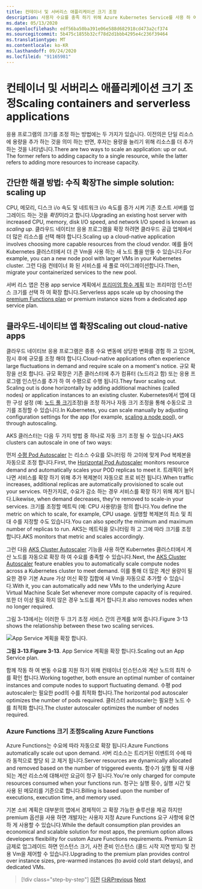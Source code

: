 ```yaml
---
title: 컨테이너 및 서버리스 애플리케이션 크기 조정
description: 사용자 수요를 충족 하기 위해 Azure Kubernetes Service를 사용 하 여 클라우드 네이티브 응용 프로그램 크기 조정
ms.date: 05/13/2020
ms.openlocfilehash: edf56ba50ba391e06e588d682918cd473a2cf374
ms.sourcegitcommit: 5b475c1855b32cf78d2d1bbb4295e4c236f39464
ms.translationtype: MT
ms.contentlocale: ko-KR
ms.lasthandoff: 09/24/2020
ms.locfileid: "91165981"
---
```

# <a name="scaling-containers-and-serverless-applications"></a><span data-ttu-id="e0388-103">컨테이너 및 서버리스 애플리케이션 크기 조정</span><span class="sxs-lookup"><span data-stu-id="e0388-103">Scaling containers and serverless applications</span></span>

<span data-ttu-id="e0388-104">응용 프로그램의 크기를 조정 하는 방법에는 두 가지가 있습니다. 이전의은 단일 리소스에 용량을 추가 하는 것을 의미 하는 반면, 후자는 용량을 늘리기 위해 리소스를 더 추가 하는 것을 나타냅니다.</span><span class="sxs-lookup"><span data-stu-id="e0388-104">There are two ways to scale an application: up or out. The former refers to adding capacity to a single resource, while the latter refers to adding more resources to increase capacity.</span></span>

## <a name="the-simple-solution-scaling-up"></a><span data-ttu-id="e0388-105">간단한 해결 방법: 수직 확장</span><span class="sxs-lookup"><span data-stu-id="e0388-105">The simple solution: scaling up</span></span>

<span data-ttu-id="e0388-106">CPU, 메모리, 디스크 i/o 속도 및 네트워크 i/o 속도를 증가 시켜 기존 호스트 서버를 업그레이드 하는 것을 *확장*이라고 합니다.</span><span class="sxs-lookup"><span data-stu-id="e0388-106">Upgrading an existing host server with increased CPU, memory, disk I/O speed, and network I/O speed is known as *scaling up*.</span></span> <span data-ttu-id="e0388-107">클라우드 네이티브 응용 프로그램을 확장 하려면 클라우드 공급 업체에서 더 많은 리소스를 선택 해야 합니다.</span><span class="sxs-lookup"><span data-stu-id="e0388-107">Scaling up a cloud-native application involves choosing more capable resources from the cloud vendor.</span></span> <span data-ttu-id="e0388-108">예를 들어 Kubernetes 클러스터에서 더 큰 Vm을 사용 하는 새 노드 풀을 만들 수 있습니다.</span><span class="sxs-lookup"><span data-stu-id="e0388-108">For example, you can a new node pool with larger VMs in your Kubernetes cluster.</span></span> <span data-ttu-id="e0388-109">그런 다음 컨테이너 화 된 서비스를 새 풀로 마이그레이션합니다.</span><span class="sxs-lookup"><span data-stu-id="e0388-109">Then, migrate your containerized services to the new pool.</span></span>

<span data-ttu-id="e0388-110">서버 리스 앱은 전용 app service 계획에서 [프리미엄 함수 계획](/azure/azure-functions/functions-scale) 또는 프리미엄 인스턴스 크기를 선택 하 여 확장 합니다.</span><span class="sxs-lookup"><span data-stu-id="e0388-110">Serverless apps scale up by choosing the [premium Functions plan](/azure/azure-functions/functions-scale) or premium instance sizes from a dedicated app service plan.</span></span>

## <a name="scaling-out-cloud-native-apps"></a><span data-ttu-id="e0388-111">클라우드-네이티브 앱 확장</span><span class="sxs-lookup"><span data-stu-id="e0388-111">Scaling out cloud-native apps</span></span>

<span data-ttu-id="e0388-112">클라우드 네이티브 응용 프로그램은 종종 수요 변동에 상당한 변화를 경험 하 고 있으며, 잠시 후에 규모를 조정 해야 합니다.</span><span class="sxs-lookup"><span data-stu-id="e0388-112">Cloud-native applications often experience large fluctuations in demand and require scale on a moment's notice.</span></span> <span data-ttu-id="e0388-113">규모 확장을 선호 합니다. 규모 확장은 기존 클러스터에 추가 컴퓨터 (노드라고 함) 또는 응용 프로그램 인스턴스를 추가 하 여 수평으로 수행 됩니다.</span><span class="sxs-lookup"><span data-stu-id="e0388-113">They favor scaling out. Scaling out is done horizontally by adding additional machines (called nodes) or application instances to an existing cluster.</span></span> <span data-ttu-id="e0388-114">Kubernetes에서 앱에 대 한 구성 설정 (예: [노드 풀 크기](/azure/aks/use-multiple-node-pools#scale-a-node-pool-manually)조정)을 조정 하거나 자동 크기 조정을 통해 수동으로 크기를 조정할 수 있습니다.</span><span class="sxs-lookup"><span data-stu-id="e0388-114">In Kubernetes, you can scale manually by adjusting configuration settings for the app (for example, [scaling a node pool](/azure/aks/use-multiple-node-pools#scale-a-node-pool-manually)), or through autoscaling.</span></span>

<span data-ttu-id="e0388-115">AKS 클러스터는 다음 두 가지 방법 중 하나로 자동 크기 조정 될 수 있습니다.</span><span class="sxs-lookup"><span data-stu-id="e0388-115">AKS clusters can autoscale in one of two ways:</span></span>

<span data-ttu-id="e0388-116">먼저 [수평 Pod Autoscaler](/azure/aks/tutorial-kubernetes-scale#autoscale-pods) 는 리소스 수요를 모니터링 하 고이에 맞게 Pod 복제본을 자동으로 조정 합니다.</span><span class="sxs-lookup"><span data-stu-id="e0388-116">First, the [Horizontal Pod Autoscaler](/azure/aks/tutorial-kubernetes-scale#autoscale-pods) monitors resource demand and automatically scales your POD replicas to meet it.</span></span> <span data-ttu-id="e0388-117">트래픽이 늘어나면 서비스를 확장 하기 위해 추가 복제본이 자동으로 프로 비전 됩니다.</span><span class="sxs-lookup"><span data-stu-id="e0388-117">When traffic increases, additional replicas are automatically provisioned to scale out your services.</span></span> <span data-ttu-id="e0388-118">마찬가지로, 수요가 감소 하는 경우 서비스를 확장 하기 위해 제거 됩니다.</span><span class="sxs-lookup"><span data-stu-id="e0388-118">Likewise, when demand decreases, they're removed to scale-in your services.</span></span> <span data-ttu-id="e0388-119">크기를 조정할 메트릭 (예: CPU 사용량)을 정의 합니다.</span><span class="sxs-lookup"><span data-stu-id="e0388-119">You define the metric on which to scale, for example, CPU usage.</span></span> <span data-ttu-id="e0388-120">실행할 복제본의 최소 및 최대 수를 지정할 수도 있습니다.</span><span class="sxs-lookup"><span data-stu-id="e0388-120">You can also specify the minimum and maximum number of replicas to run.</span></span> <span data-ttu-id="e0388-121">AKS는 메트릭을 모니터링 하 고 그에 따라 크기를 조정 합니다.</span><span class="sxs-lookup"><span data-stu-id="e0388-121">AKS monitors that metric and scales accordingly.</span></span>

<span data-ttu-id="e0388-122">그런 다음 [AKS Cluster Autoscaler](/azure/aks/cluster-autoscaler) 기능을 사용 하면 Kubernetes 클러스터에서 계산 노드를 자동으로 확장 하 여 수요를 충족할 수 있습니다.</span><span class="sxs-lookup"><span data-stu-id="e0388-122">Next, the [AKS Cluster Autoscaler](/azure/aks/cluster-autoscaler) feature enables you to automatically scale compute nodes across a Kubernetes cluster to meet demand.</span></span> <span data-ttu-id="e0388-123">이를 통해 더 많은 계산 용량이 필요한 경우 기본 Azure 가상 머신 확장 집합에 새 Vm을 자동으로 추가할 수 있습니다.</span><span class="sxs-lookup"><span data-stu-id="e0388-123">With it, you can automatically add new VMs to the underlying Azure Virtual Machine Scale Set whenever more compute capacity of is required.</span></span> <span data-ttu-id="e0388-124">또한 더 이상 필요 하지 않은 경우 노드를 제거 합니다.</span><span class="sxs-lookup"><span data-stu-id="e0388-124">It also removes nodes when no longer required.</span></span>

<span data-ttu-id="e0388-125">그림 3-13에서는 이러한 두 크기 조정 서비스 간의 관계를 보여 줍니다.</span><span class="sxs-lookup"><span data-stu-id="e0388-125">Figure 3-13 shows the relationship between these two scaling services.</span></span>

![App Service 계획을 확장 합니다.](./media/aks-cluster-autoscaler.png)

<span data-ttu-id="e0388-127">**그림 3-13**.</span><span class="sxs-lookup"><span data-stu-id="e0388-127">**Figure 3-13**.</span></span> <span data-ttu-id="e0388-128">App Service 계획을 확장 합니다.</span><span class="sxs-lookup"><span data-stu-id="e0388-128">Scaling out an App Service plan.</span></span>

<span data-ttu-id="e0388-129">함께 작동 하 여 변동 수요를 지원 하기 위해 컨테이너 인스턴스와 계산 노드의 최적 수를 확인 합니다.</span><span class="sxs-lookup"><span data-stu-id="e0388-129">Working together, both ensure an optimal number of container instances and compute nodes to support fluctuating demand.</span></span> <span data-ttu-id="e0388-130">수평 pod autoscaler는 필요한 pod의 수를 최적화 합니다.</span><span class="sxs-lookup"><span data-stu-id="e0388-130">The horizontal pod autoscaler optimizes the number of pods required.</span></span> <span data-ttu-id="e0388-131">클러스터 autoscaler는 필요한 노드 수를 최적화 합니다.</span><span class="sxs-lookup"><span data-stu-id="e0388-131">The cluster autoscaler optimizes the number of nodes required.</span></span>

### <a name="scaling-azure-functions"></a><span data-ttu-id="e0388-132">Azure Functions 크기 조정</span><span class="sxs-lookup"><span data-stu-id="e0388-132">Scaling Azure Functions</span></span>

<span data-ttu-id="e0388-133">Azure Functions는 수요에 따라 자동으로 확장 됩니다.</span><span class="sxs-lookup"><span data-stu-id="e0388-133">Azure Functions automatically scale out upon demand.</span></span> <span data-ttu-id="e0388-134">서버 리소스는 트리거된 이벤트의 수에 따라 동적으로 할당 되 고 제거 됩니다.</span><span class="sxs-lookup"><span data-stu-id="e0388-134">Server resources are dynamically allocated and removed based on the number of triggered events.</span></span> <span data-ttu-id="e0388-135">함수가 실행 될 때 사용 되는 계산 리소스에 대해서만 요금이 청구 됩니다.</span><span class="sxs-lookup"><span data-stu-id="e0388-135">You're only charged for compute resources consumed when your functions run.</span></span> <span data-ttu-id="e0388-136">청구는 실행 횟수, 실행 시간 및 사용 된 메모리를 기준으로 합니다.</span><span class="sxs-lookup"><span data-stu-id="e0388-136">Billing is based upon the number of executions, execution time, and memory used.</span></span>

<span data-ttu-id="e0388-137">기본 소비 계획은 대부분의 앱에서 경제적이 고 확장 가능한 솔루션을 제공 하지만 premium 옵션을 사용 하면 개발자는 사용자 지정 Azure Functions 요구 사항에 유연 하 게 사용할 수 있습니다.</span><span class="sxs-lookup"><span data-stu-id="e0388-137">While the default consumption plan provides an economical and scalable solution for most apps, the premium option allows developers flexibility for custom Azure Functions requirements.</span></span> <span data-ttu-id="e0388-138">Premium 요금제로 업그레이드 하면 인스턴스 크기, 사전 준비 인스턴스 (콜드 시작 지연 방지) 및 전용 Vm을 제어할 수 있습니다.</span><span class="sxs-lookup"><span data-stu-id="e0388-138">Upgrading to the premium plan provides control over instance sizes, pre-warmed instances (to avoid cold start delays), and dedicated VMs.</span></span>

>[!div class="step-by-step"]
><span data-ttu-id="e0388-139">[이전](deploy-containers-azure.md)
>[다음](other-deployment-options.md)</span><span class="sxs-lookup"><span data-stu-id="e0388-139">[Previous](deploy-containers-azure.md)
[Next](other-deployment-options.md)</span></span>
